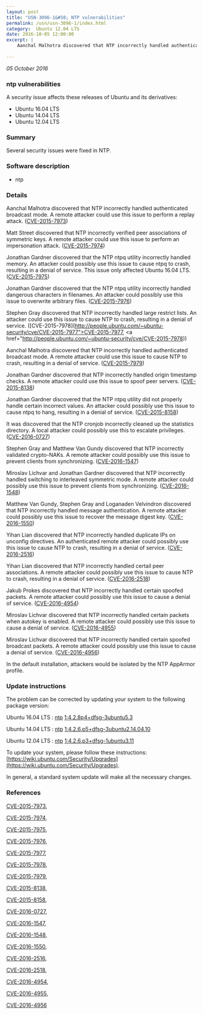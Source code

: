 ```yaml
---
layout: post
title: "USN-3096-1&#58; NTP vulnerabilities"
permalink: /usn/usn-3096-1/index.html
category:  Ubuntu 12.04 LTS
date: 2016-10-05 12:00:00
excerpt: |
    Aanchal Malhotra discovered that NTP incorrectly handled authenticated broadcast mode. A remote attacker could use this issue to perform a replay attack. ([CVE-2015-7973](http://people.ubuntu.com/~ubuntu-security/cve/CVE-2015-7973))
    
--- 
```

 
 

*05 October 2016*

### ntp vulnerabilities

A security issue affects these releases of Ubuntu and its derivatives:

* Ubuntu 16.04 LTS
* Ubuntu 14.04 LTS
* Ubuntu 12.04 LTS

### Summary

Several security issues were fixed in NTP. 

### Software description

* ntp 

### Details

Aanchal Malhotra discovered that NTP incorrectly handled authenticated broadcast mode. A remote attacker could use this issue to perform a replay attack. ([CVE-2015-7973](http://people.ubuntu.com/~ubuntu-security/cve/CVE-2015-7973))

Matt Street discovered that NTP incorrectly verified peer associations of symmetric keys. A remote attacker could use this issue to perform an impersonation attack. ([CVE-2015-7974](http://people.ubuntu.com/~ubuntu-security/cve/CVE-2015-7974))

Jonathan Gardner discovered that the NTP ntpq utility incorrectly handled memory. An attacker could possibly use this issue to cause ntpq to crash, resulting in a denial of service. This issue only affected Ubuntu 16.04 LTS. ([CVE-2015-7975](http://people.ubuntu.com/~ubuntu-security/cve/CVE-2015-7975))

Jonathan Gardner discovered that the NTP ntpq utility incorrectly handled dangerous characters in filenames. An attacker could possibly use this issue to overwrite arbitrary files. ([CVE-2015-7976](http://people.ubuntu.com/~ubuntu-security/cve/CVE-2015-7976))

Stephen Gray discovered that NTP incorrectly handled large restrict lists. An attacker could use this issue to cause NTP to crash, resulting in a denial of service. ([CVE-2015-7978](http://people.ubuntu.com/~ubuntu-security/cve/CVE-2015-7977">CVE-2015-7977</a>, <a href="http://people.ubuntu.com/~ubuntu-security/cve/CVE-2015-7978))

Aanchal Malhotra discovered that NTP incorrectly handled authenticated broadcast mode. A remote attacker could use this issue to cause NTP to crash, resulting in a denial of service. ([CVE-2015-7979](http://people.ubuntu.com/~ubuntu-security/cve/CVE-2015-7979))

Jonathan Gardner discovered that NTP incorrectly handled origin timestamp checks. A remote attacker could use this issue to spoof peer servers. ([CVE-2015-8138](http://people.ubuntu.com/~ubuntu-security/cve/CVE-2015-8138))

Jonathan Gardner discovered that the NTP ntpq utility did not properly handle certain incorrect values. An attacker could possibly use this issue to cause ntpq to hang, resulting in a denial of service. ([CVE-2015-8158](http://people.ubuntu.com/~ubuntu-security/cve/CVE-2015-8158))

It was discovered that the NTP cronjob incorrectly cleaned up the statistics directory. A local attacker could possibly use this to escalate privileges. ([CVE-2016-0727](http://people.ubuntu.com/~ubuntu-security/cve/CVE-2016-0727))

Stephen Gray and Matthew Van Gundy discovered that NTP incorrectly validated crypto-NAKs. A remote attacker could possibly use this issue to prevent clients from synchronizing. ([CVE-2016-1547](http://people.ubuntu.com/~ubuntu-security/cve/CVE-2016-1547))

Miroslav Lichvar and Jonathan Gardner discovered that NTP incorrectly handled switching to interleaved symmetric mode. A remote attacker could possibly use this issue to prevent clients from synchronizing. ([CVE-2016-1548](http://people.ubuntu.com/~ubuntu-security/cve/CVE-2016-1548))

Matthew Van Gundy, Stephen Gray and Loganaden Velvindron discovered that NTP incorrectly handled message authentication. A remote attacker could possibly use this issue to recover the message digest key. ([CVE-2016-1550](http://people.ubuntu.com/~ubuntu-security/cve/CVE-2016-1550))

Yihan Lian discovered that NTP incorrectly handled duplicate IPs on unconfig directives. An authenticated remote attacker could possibly use this issue to cause NTP to crash, resulting in a denial of service. ([CVE-2016-2516](http://people.ubuntu.com/~ubuntu-security/cve/CVE-2016-2516))

Yihan Lian discovered that NTP incorrectly handled certail peer associations. A remote attacker could possibly use this issue to cause NTP to crash, resulting in a denial of service. ([CVE-2016-2518](http://people.ubuntu.com/~ubuntu-security/cve/CVE-2016-2518))

Jakub Prokes discovered that NTP incorrectly handled certain spoofed packets. A remote attacker could possibly use this issue to cause a denial of service. ([CVE-2016-4954](http://people.ubuntu.com/~ubuntu-security/cve/CVE-2016-4954))

Miroslav Lichvar discovered that NTP incorrectly handled certain packets when autokey is enabled. A remote attacker could possibly use this issue to cause a denial of service. ([CVE-2016-4955](http://people.ubuntu.com/~ubuntu-security/cve/CVE-2016-4955))

Miroslav Lichvar discovered that NTP incorrectly handled certain spoofed broadcast packets. A remote attacker could possibly use this issue to cause a denial of service. ([CVE-2016-4956](http://people.ubuntu.com/~ubuntu-security/cve/CVE-2016-4956))

In the default installation, attackers would be isolated by the NTP AppArmor profile. 

### Update instructions

The problem can be corrected by updating your system to the following package version:

Ubuntu 16.04 LTS
 : [ntp](https://launchpad.net/ubuntu/+source/ntp) <span> [1:4.2.8p4+dfsg-3ubuntu5.3](https://launchpad.net/ubuntu/+source/ntp/1:4.2.8p4+dfsg-3ubuntu5.3) </span> 

Ubuntu 14.04 LTS
 : [ntp](https://launchpad.net/ubuntu/+source/ntp) <span> [1:4.2.6.p5+dfsg-3ubuntu2.14.04.10](https://launchpad.net/ubuntu/+source/ntp/1:4.2.6.p5+dfsg-3ubuntu2.14.04.10) </span> 

Ubuntu 12.04 LTS
 : [ntp](https://launchpad.net/ubuntu/+source/ntp) <span> [1:4.2.6.p3+dfsg-1ubuntu3.11](https://launchpad.net/ubuntu/+source/ntp/1:4.2.6.p3+dfsg-1ubuntu3.11) </span> 

To update your system, please follow these instructions: [https://wiki.ubuntu.com/Security/Upgrades](https://wiki.ubuntu.com/Security/Upgrades).

In general, a standard system update will make all the necessary changes. 

### References

 
 [CVE-2015-7973](http://people.ubuntu.com/~ubuntu-security/cve/CVE-2015-7973), 

 [CVE-2015-7974](http://people.ubuntu.com/~ubuntu-security/cve/CVE-2015-7974), 

 [CVE-2015-7975](http://people.ubuntu.com/~ubuntu-security/cve/CVE-2015-7975), 

 [CVE-2015-7976](http://people.ubuntu.com/~ubuntu-security/cve/CVE-2015-7976), 

 [CVE-2015-7977](http://people.ubuntu.com/~ubuntu-security/cve/CVE-2015-7977), 

 [CVE-2015-7978](http://people.ubuntu.com/~ubuntu-security/cve/CVE-2015-7978), 

 [CVE-2015-7979](http://people.ubuntu.com/~ubuntu-security/cve/CVE-2015-7979), 

 [CVE-2015-8138](http://people.ubuntu.com/~ubuntu-security/cve/CVE-2015-8138), 

 [CVE-2015-8158](http://people.ubuntu.com/~ubuntu-security/cve/CVE-2015-8158), 

 [CVE-2016-0727](http://people.ubuntu.com/~ubuntu-security/cve/CVE-2016-0727), 

 [CVE-2016-1547](http://people.ubuntu.com/~ubuntu-security/cve/CVE-2016-1547), 

 [CVE-2016-1548](http://people.ubuntu.com/~ubuntu-security/cve/CVE-2016-1548), 

 [CVE-2016-1550](http://people.ubuntu.com/~ubuntu-security/cve/CVE-2016-1550), 

 [CVE-2016-2516](http://people.ubuntu.com/~ubuntu-security/cve/CVE-2016-2516), 

 [CVE-2016-2518](http://people.ubuntu.com/~ubuntu-security/cve/CVE-2016-2518), 

 [CVE-2016-4954](http://people.ubuntu.com/~ubuntu-security/cve/CVE-2016-4954), 

 [CVE-2016-4955](http://people.ubuntu.com/~ubuntu-security/cve/CVE-2016-4955), 

 [CVE-2016-4956](http://people.ubuntu.com/~ubuntu-security/cve/CVE-2016-4956)
 

